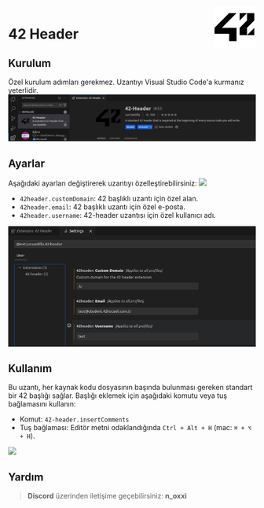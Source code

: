 <img height="87" weight="87" align="right" src="https://raw.githubusercontent.com/Noxi-root/42Header-vscode/refs/heads/main/pics/42.png">

# 42 Header

## Kurulum

Özel kurulum adımları gerekmez. Uzantıyı Visual Studio Code'a kurmanız yeterlidir.
<img src="https://raw.githubusercontent.com/Noxi-root/42Header-vscode/refs/heads/main/pics/42Header-kurulum.png">

## Ayarlar

Aşağıdaki ayarları değiştirerek uzantıyı özelleştirebilirsiniz:
<img src="https://raw.githubusercontent.com/Noxi-root/42Header-vscode/refs/heads/main/pics/42Header-ayarlar-nas%C4%B1l-girilir.png">
- `42header.customDomain`: 42 başlıklı uzantı için özel alan.
- `42header.email`: 42 başlıklı uzantı için özel e-posta.
- `42header.username`: 42-header uzantısı için özel kullanıcı adı.
<img src="https://raw.githubusercontent.com/Noxi-root/42Header-vscode/refs/heads/main/pics/42Header-ayarlar.png">

## Kullanım

Bu uzantı, her kaynak kodu dosyasının başında bulunması gereken standart bir 42 başlığı sağlar. Başlığı eklemek için aşağıdaki komutu veya tuş bağlamasını kullanın:

- Komut: `42-header.insertComments`
- Tuş bağlaması: Editör metni odaklandığında `Ctrl + Alt + H` (mac: `⌘ + ⌥ + H`).
<img src="https://raw.githubusercontent.com/Noxi-root/42Header-vscode/refs/heads/main/pics/42Header-basl%C4%B1k.png">

## Yardım
> __Discord__ üzerinden iletişime geçebilirsiniz: __n_oxxi__
